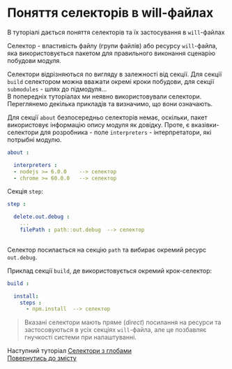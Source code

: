 # Поняття селекторів в will-файлах

В туторіалі дається поняття селекторів та їх застосування в `will`-файлах

Селектор - властивість файлу (групи файлів) або ресурсу `will`-файла, яка використовується пакетом для правильного виконання сценарію побудови модуля.  

Селектори відрізняються по вигляду в залежності від секції. Для секції `build` селектором можна вважати окремі кроки побудови, для секції `submodules` - шлях до підмодуля...  
В попередніх туторіалах ми неявно використовували селектори. Переглянемо декілька прикладів та визначимо, що вони означають.

Для секції `about` безпосередньо селекторів немає, оскільки, пакет використовує інформацію опису модуля як довідку. Проте, є вказівки-селектори для розробника - поле `interpreters` - інтерпретатори, які потрыбні модулю.

```yaml
about :

  interpreters :
  - nodejs >= 6.0.0    --> селектор
  - chrome >= 60.0.0   --> селектор

```
Cекція `step`:

```yaml
step :

  delete.out.debug :
    ...
    filePath : path::out.debug  --> селектор
    
```

Селектор посилається на секцію `path` та вибирає окремий ресурс `out.debug`.

Приклад секції `build`, де використовується окремий крок-селектор:

```yaml
build :

  install:
    steps :
      - npm.install  --> селектор

```

> Вказані селектори мають пряме (_direct_) посилання на ресурси та застосовуються в усіх секціях `will`-файла, але це позбавляє гнучкості системи при налаштуванні.

Наступний туторіал [Селектори з глобами](HowToUseSelectorsWithGlob.ukr.md)  
[Повернутись до змісту](Topics.ukr.md)
